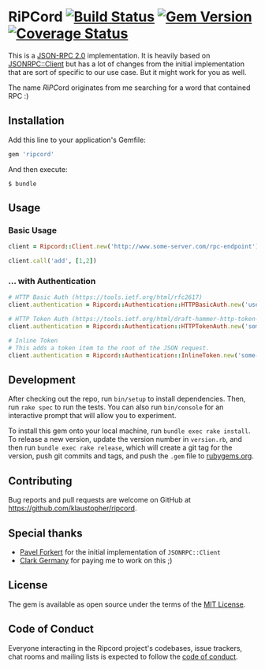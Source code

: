 # RiPCord [![Build Status](https://travis-ci.org/klaustopher/ripcord.svg?branch=master)](https://travis-ci.org/klaustopher/ripcord) [![Gem Version](https://badge.fury.io/rb/ripcord.svg)](https://badge.fury.io/rb/ripcord) [![Coverage Status](https://coveralls.io/repos/github/klaustopher/ripcord/badge.svg?branch=master)](https://coveralls.io/github/klaustopher/ripcord?branch=master)

This is a [JSON-RPC 2.0](http://www.jsonrpc.org/specification) implementation. It is heavily based on [JSONRPC::Client](https://github.com/fxposter/jsonrpc-client) but has a lot of changes
from the initial implementation that are sort of specific to our use case. But it might work for you as well.

The name *R*i*PC*ord originates from me searching for a word that contained RPC :)

## Installation

Add this line to your application's Gemfile:

```ruby
gem 'ripcord'
```

And then execute:

    $ bundle

## Usage


### Basic Usage
```ruby
client = Ripcord::Client.new('http://www.some-server.com/rpc-endpoint')

client.call('add', [1,2])
```

### ... with Authentication

```ruby
# HTTP Basic Auth (https://tools.ietf.org/html/rfc2617)
client.authentication = Ripcord::Authentication::HTTPBasicAuth.new('user', 'password')
```

```ruby
# HTTP Token Auth (https://tools.ietf.org/html/draft-hammer-http-token-auth-01)
client.authentication = Ripcord::Authentication::HTTPTokenAuth.new('some-token')
```

```ruby
# Inline Token
# This adds a token item to the root of the JSON request.
client.authentication = Ripcord::Authentication::InlineToken.new('some-token')
```

## Development

After checking out the repo, run `bin/setup` to install dependencies. Then, run `rake spec` to run the tests. You can also run `bin/console` for an interactive prompt that will allow you to experiment.

To install this gem onto your local machine, run `bundle exec rake install`. To release a new version, update the version number in `version.rb`, and then run `bundle exec rake release`, which will create a git tag for the version, push git commits and tags, and push the `.gem` file to [rubygems.org](https://rubygems.org).

## Contributing

Bug reports and pull requests are welcome on GitHub at https://github.com/klaustopher/ripcord.

## Special thanks

-   [Pavel Forkert](https://github.com/fxposter/) for the initial implementation of `JSONRPC::Client`
-   [Clark Germany](https://www.clark.de) for paying me to work on this ;)

## License

The gem is available as open source under the terms of the [MIT License](http://opensource.org/licenses/MIT).

## Code of Conduct

Everyone interacting in the Ripcord project's codebases, issue trackers, chat rooms and mailing lists is expected to follow the [code of conduct](https://github.com/klaustopher/ripcord/blob/main/CODE_OF_CONDUCT.md).
